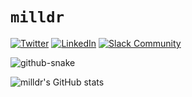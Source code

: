 # `milldr`

[![Twitter](https://img.shields.io/badge/Twitter-%231DA1F2.svg?logo=Twitter&logoColor=white)](https://twitter.com/milldr_) [![LinkedIn](https://img.shields.io/badge/LinkedIn-%230077B5.svg?logo=linkedin&logoColor=white)](https://www.linkedin.com/in/daniel-miller-ddd/) [![Slack Community](https://slack.cloudposse.com/badge.svg)](https://slack.cloudposse.com)

<picture>
  <source media="(prefers-color-scheme: dark)" srcset="dist/github-snake-dark.svg" />
  <source media="(prefers-color-scheme: light)" srcset="dist/github-snake.svg" />
  <img alt="github-snake" src="github-snake.svg" />
</picture>

![milldr's GitHub stats](https://github-readme-stats.vercel.app/api?username=milldr&show_icons=true&theme=radical)
